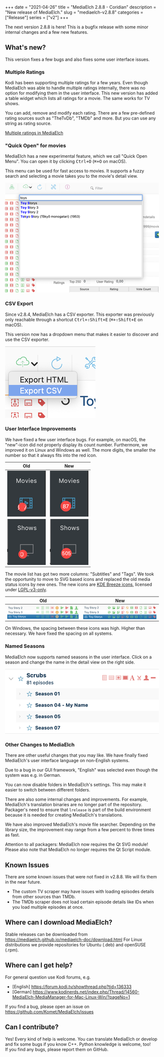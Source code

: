 +++
date = "2021-04-26"
title = "MediaElch 2.8.8 - Coridian"
description = "New release of MediaElch."
slug = "mediaelch-v2.8.8"
categories = ["Release"]
series = ["v2"]
+++

The next version 2.8.8 is here! This is a bugfix release with some minor internal changes
and a few new features.

## What's new?

This version fixes a few bugs and also fixes some user interface issues.

### Multiple Ratings

Kodi has been supporting multiple ratings for a few years.
Even though MediaElch was able to handle multiple ratings internally, there was no option
for modifying them in the user interface.  This new version has added a table widget which
lists all ratings for a movie.  The same works for TV shows.

You can add, remove and modify each rating. There are a few pre-defined rating sources
such as "TheTvDb", "TMDb" and more.  But you can use any string as rating source.

[Multiple ratings in MediaElch](/images/releases/v2.8.8/MediaElch_v2.8.8_Multiple_Ratings.png)

### "Quick Open" for movies

MediaElch has a new experimental feature, which we call "Quick Open Menu".
You can open it by clicking <kbd>Ctrl+O</kbd> (<kbd>⌘+O</kbd> on macOS).

This menu can be used for fast access to movies.  It supports a fuzzy search
and selecting a movie takes you to the movie's detail view.

![Quick Open widget](/images/releases/v2.8.8/MediaElch_v2.8.8_Quick_Open.png)

### CSV Export

Since v2.8.4, MediaElch has a CSV exporter.  This exporter was previously only
reachable through a shortcut <kbd>Ctrl+⇧Shift+E</kbd> (<kbd>⌘+⇧Shift+E</kbd> on macOS).

This version now has a dropdown menu that makes it easier to discover and use the CSV exporter.

![New GUI CSV export option](/images/releases/v2.8.8/MediaElch_v2.8.8_Export_CSV.png)

### User Interface Improvements

We have fixed a few user interface bugs. For example, on macOS, the "new"-icon
did not properly display its count number.
Furthermore, we improved it on Linux and Windows as well.
The more digits, the smaller the number so that it always fits into the red icon.

| Old | New |
|:---:|:---:|
| ![Movie count - old](/images/releases/v2.8.8/MediaElch_v2.8.8_Movie_Count_Old.png) | ![Movie count - new](/images/releases/v2.8.8/MediaElch_v2.8.8_Movie_Count_New.png) |
| ![TV show count - old](/images/releases/v2.8.8/MediaElch_v2.8.8_TV_Show_Count_Old.png) | ![TV show count - new](/images/releases/v2.8.8/MediaElch_v2.8.8_TV_Show_Count_New.png) |

The movie list has got two more columns: "Subtitles" and "Tags".
We took the opportunity to move to SVG based icons and replaced the old media status icons by new ones.
The new icons are [KDE Breeze icons](https://invent.kde.org/frameworks/breeze-icons),
licensed under [LGPL-v3-only](https://invent.kde.org/frameworks/breeze-icons/-/blob/master/icons/LICENSE).

| Old | New |
|:---:|:---:|
| ![Old media status icons](/images/releases/v2.8.8/MediaElch_v2.8.8_Icons_Old.png) | ![New media status icons](/images/releases/v2.8.8/MediaElch_v2.8.8_Icons_New.png) |

On Windows, the spacing between these icons was high. Higher than necessary.
We have fixed the spacing on all systems.

### Named Seasons

MediaElch now supports named seasons in the user interface.
Click on a season and change the name in the detail view on the right side.

![Named Season](/images/releases/v2.8.8/MediaElch_v2.8.8_Named_Seasons.png)

### Other Changes to MediaElch

There are other useful changes that you may like. 
We have finally fixed MediaElch's user interface language on non-English systems.

Due to a bug in our GUI framework, "English" was selected even though the system was e.g. in German.

You can now disable folders in MediaElch's settings.
This may make it easier to switch between different folders.

There are also some internal changes and improvements.
For example, MediaElch's translation binaries are no longer part of the repository.
Packager's need to ensure that `lrelease` is part of the build environment because
it is needed for creating MediaElch's translations.

We have also improved MediaElch's movie file searcher.  Depending on the library size,
the improvement may range from a few percent to three times as fast.

Attention to all packagers: MediaElch now requires the Qt SVG module!
Please also note that MediaElch no longer requires the Qt Script module.

## Known Issues

There are some known issues that were not fixed in v2.8.8.
We will fix them in the near future.

 - The custom TV scraper may have issues with loading episodes details from
   other sources than TMDb.
 - The TMDb scraper does not load certain episode details like IDs when you
   load multiple episodes at once.

## Where can I download MediaElch?

Stable releases can be downloaded from https://mediaelch.github.io/mediaelch-doc/download.html
For Linux distributions we provide repositories for Ubuntu (.deb) and openSUSE (.rpm).

## Where can I get help?

For general question use Kodi forums, e.g.

  - [English] https://forum.kodi.tv/showthread.php?tid=136333
  - [German] https://www.kodinerds.net/index.php/Thread/14560-MediaElch-MediaManager-for-Mac-Linux-Win/?pageNo=1

If you find a bug, please open an issue on https://github.com/Komet/MediaElch/issues

## Can I contribute?

Yes! Every kind of help is welcome. You can translate MediaElch or develop and
fix some bugs if you know C++.  Python knowledge is welcome, too!  
If you find any bugs, please report them on GitHub.

[changelog]: https://mediaelch.github.io/mediaelch-doc/release-notes.html
